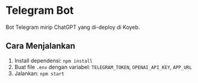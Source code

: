 # Telegram Bot
Bot Telegram mirip ChatGPT yang di-deploy di Koyeb.

## Cara Menjalankan
1. Install dependensi: `npm install`
2. Buat file `.env` dengan variabel: `TELEGRAM_TOKEN`, `OPENAI_API_KEY`, `APP_URL`
3. Jalankan: `npm start`
